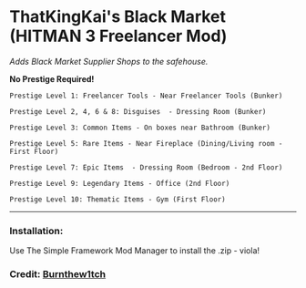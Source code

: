 # ThatKingKai's Black Market (HITMAN 3 Freelancer Mod)

*Adds Black Market Supplier Shops to the safehouse.* 

**No Prestige Required!**


```
Prestige Level 1: Freelancer Tools - Near Freelancer Tools (Bunker)

Prestige Level 2, 4, 6 & 8: Disguises  - Dressing Room (Bunker)

Prestige Level 3: Common Items - On boxes near Bathroom (Bunker)

Prestige Level 5: Rare Items - Near Fireplace (Dining/Living room - First Floor)

Prestige Level 7: Epic Items  - Dressing Room (Bedroom - 2nd Floor)

Prestige Level 9: Legendary Items - Office (2nd Floor)

Prestige Level 10: Thematic Items - Gym (First Floor)
```
---
### Installation:

Use The Simple Framework Mod Manager to install the .zip - viola!

### Credit: [Burnthew1tch](https://next.nexusmods.com/profile/Burnthew1tch?gameId=3617)